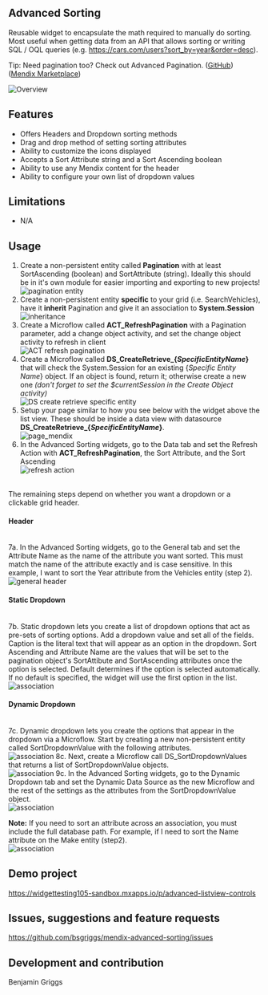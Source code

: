 ## Advanced Sorting
Reusable widget to encapsulate the math required to manually do sorting. Most useful when getting data from an API that allows sorting or writing SQL / OQL queries (e.g. https://cars.com/users?sort_by=year&order=desc). 

Tip: Need pagination too? Check out Advanced Pagination. (<a href='https://github.com/bsgriggs/mendix-advanced-pagination' target="_blank">GitHub</a>) (<a href='https://marketplace.mendix.com/link/component/120670' target="_blank">Mendix Marketplace</a>)

![Overview](https://github.com/bsgriggs/mendix-advanced-sorting/blob/media/advancedSorting.png)

## Features  
- Offers Headers and Dropdown sorting methods
- Drag and drop method of setting sorting attributes
- Ability to customize the icons displayed 
- Accepts a Sort Attribute string and a Sort Ascending boolean
- Ability to use any Mendix content for the header
- Ability to configure your own list of dropdown values

## Limitations  
- N/A

## Usage  
1. Create a non-persistent entity called **Pagination** with at least SortAscending (boolean) and SortAttribute (string). Ideally this should be in it's own module for easier importing and exporting to new projects!<br/>![pagination entity](https://github.com/bsgriggs/mendix-advanced-sorting/blob/media/pagination.png)
2. Create a non-persistent entity **specific** to your grid (i.e. SearchVehicles), have it **inherit** Pagination and give it an association to **System.Session**<br/>![inheritance](https://github.com/bsgriggs/mendix-advanced-sorting/blob/media/domainModel.png)
3. Create a Microflow called **ACT_RefreshPagination** with a Pagination parameter, add a change object activity, and set the change object activity to refresh in client<br/>![ACT refresh pagination](https://github.com/bsgriggs/mendix-advanced-sorting/blob/media/ACT_RefreshPagination.png)
4. Create a Microflow called **DS_CreateRetrieve_{*SpecificEntityName*}** that will check the System.Session for an existing {*Specific Entity Name*} object. If an object is found, return it; otherwise create a new one *(don't forget to set the $currentSession in the Create Object activity)*<br/>![DS create retrieve specific entity](https://github.com/bsgriggs/mendix-advanced-sorting/blob/media/DS_SearchVehicles.png)
5. Setup your page similar to how you see below with the widget above the list view. These should be inside a data view with datasource **DS_CreateRetrieve_{*SpecificEntityName*}**.<br/>![page_mendix](https://github.com/bsgriggs/mendix-advanced-sorting/blob/media/pageLayout.png)
6. In the Advanced Sorting widgets, go to the Data tab and set the Refresh Action with **ACT_RefreshPagination**, the Sort Attribute, and the Sort Ascending<br/>![refresh action](https://github.com/bsgriggs/mendix-advanced-sorting/blob/media/data.png)
<br/>
The remaining steps depend on whether you want a dropdown or a clickable grid header.
<br/>
<h4>Header</h4><br/>  
7a. In the Advanced Sorting widgets, go to the General tab and set the Attribute Name as the name of the attribute you want sorted. This must match the name of the attribute exactly and is case sensitive. In this example, I want to sort the Year attribute from the Vehicles entity (step 2).<br/><img alt='general header' src='https://github.com/bsgriggs/mendix-advanced-sorting/blob/media/general-header.png' />
<h4>Static Dropdown</h4><br/>  
7b. Static dropdown lets you create a list of dropdown options that act as pre-sets of sorting options. Add a dropdown value and set all of the fields. Caption is the literal text that will appear as an option in the dropdown. Sort Ascending and Attribute Name are the values that will be set to the pagination object's SortAttibute and SortAscending attributes once the option is selected. Default determines if the option is selected automatically. If no default is specified, the widget will use the first option in the list.<br/><img alt='association' src='https://github.com/bsgriggs/mendix-advanced-sorting/blob/media/general-dropdown-static.png' /> 
<h4>Dynamic Dropdown</h4><br/>
7c. Dynamic dropdown lets you create the options that appear in the dropdown via a Microflow. Start by creating a new non-persistent entity called SortDropdownValue with the following attributes.<br/><img alt='association' src='https://github.com/bsgriggs/mendix-advanced-sorting/blob/media/domainDynamicDropdown.png' /> 
8c. Next, create a Microflow call DS_SortDropdownValues that returns a list of SortDropdownValue objects. <br/><img alt='association' src='https://github.com/bsgriggs/mendix-advanced-sorting/blob/media/DS_SortDropdownValues.png' />
9c. In the Advanced Sorting widgets, go to the Dynamic Dropdown tab and set the Dynamic Data Source as the new Microflow and the rest of the settings as the attributes from the SortDropdownValue object.<br/><img alt='association' src='https://github.com/bsgriggs/mendix-advanced-sorting/blob/media/dynamicDropdown.png' />

<strong>Note:</strong> If you need to sort an attribute across an association, you must include the full database path. For example, if I need to sort the Name attribute on the Make entity (step2).<br/><img alt='association' src='https://github.com/bsgriggs/mendix-advanced-sorting/blob/media/association.png' />

## Demo project  
https://widgettesting105-sandbox.mxapps.io/p/advanced-listview-controls

## Issues, suggestions and feature requests  
https://github.com/bsgriggs/mendix-advanced-sorting/issues

## Development and contribution  
Benjamin Griggs
